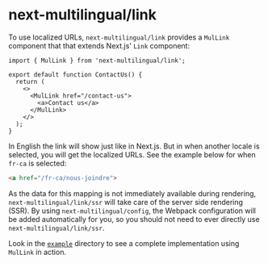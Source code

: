# next-multilingual/link

To use localized URLs, `next-multilingual/link` provides a `MulLink` component that that extends Next.js' `Link` component:

```tsx
import { MulLink } from 'next-multilingual/link';

export default function ContactUs() {
  return (
    <>
      <MulLink href="/contact-us">
        <a>Contact us</a>
      </MulLink>
    </>
  );
}
```

In English the link will show just like in Next.js. But in when another locale is selected, you will get the localized URLs. See the example below for when `fr-ca` is selected:

```html
<a href="/fr-ca/nous-joindre">
```

As the data for this mapping is not immediately available during rendering, `next-multilingual/link/ssr` will take care of the server side rendering (SSR). By using `next-multilingual/config`, the Webpack configuration will be added automatically for you, so you should not need to ever directly use `next-multilingual/link/ssr`.

Look in the [`example`](../../example) directory to see a complete implementation using `MulLink` in action.
